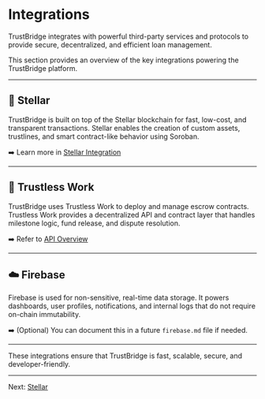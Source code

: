 # Integrations

TrustBridge integrates with powerful third-party services and protocols to provide secure, decentralized, and efficient loan management.

This section provides an overview of the key integrations powering the TrustBridge platform.

---

## 🔗 Stellar

TrustBridge is built on top of the Stellar blockchain for fast, low-cost, and transparent transactions. Stellar enables the creation of custom assets, trustlines, and smart contract-like behavior using Soroban.

➡️ Learn more in [Stellar Integration](stellar.md)

---

## 🔐 Trustless Work

TrustBridge uses Trustless Work to deploy and manage escrow contracts. Trustless Work provides a decentralized API and contract layer that handles milestone logic, fund release, and dispute resolution.

➡️ Refer to [API Overview](api-overview.md)

---

## ☁️ Firebase

Firebase is used for non-sensitive, real-time data storage. It powers dashboards, user profiles, notifications, and internal logs that do not require on-chain immutability.

➡️ (Optional) You can document this in a future `firebase.md` file if needed.

---

These integrations ensure that TrustBridge is fast, scalable, secure, and developer-friendly.

---

Next: [Stellar](stellar.md)
